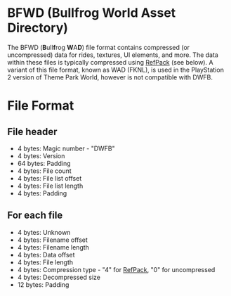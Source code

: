 # BFWD (Bullfrog World Asset Directory)

The BFWD (**B**ull**f**rog **W**A**D**) file format contains compressed (or uncompressed) data for rides, textures, UI elements, and more.  The data within these files is typically compressed using [RefPack](http://wiki.niotso.org/RefPack) (see below).  A variant of this file format, known as WAD (FKNL), is used in the PlayStation 2 version of Theme Park World, however is not compatible with DWFB.

# File Format
## File header

* 4 bytes: Magic number - "DWFB"
* 4 bytes: Version
* 64 bytes: Padding
* 4 bytes: File count
* 4 bytes: File list offset
* 4 bytes: File list length
* 4 bytes: Padding

## For each file
* 4 bytes: Unknown
* 4 bytes: Filename offset
* 4 bytes: Filename length
* 4 bytes: Data offset
* 4 bytes: File length
* 4 bytes: Compression type - "4" for [RefPack](http://wiki.niotso.org/RefPack), "0" for uncompressed
* 4 bytes: Decompressed size
* 12 bytes: Padding